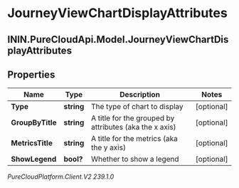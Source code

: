 # JourneyViewChartDisplayAttributes

## ININ.PureCloudApi.Model.JourneyViewChartDisplayAttributes

## Properties

|Name | Type | Description | Notes|
|------------ | ------------- | ------------- | -------------|
| **Type** | **string** | The type of chart to display | [optional] |
| **GroupByTitle** | **string** | A title for the grouped by attributes (aka the x axis) | [optional] |
| **MetricsTitle** | **string** | A title for the metrics (aka the y axis) | [optional] |
| **ShowLegend** | **bool?** | Whether to show a legend | [optional] |



_PureCloudPlatform.Client.V2 239.1.0_
